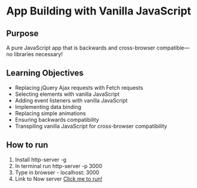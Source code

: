 # App Building with Vanilla JavaScript

## Purpose  

A pure JavaScript app that is backwards and cross-browser compatible—no libraries necessary!

## Learning Objectives

- Replacing jQuery Ajax requests with Fetch requests
- Selecting elements with vanilla JavaScript
- Adding event listeners with vanilla JavaScript
- Implementing data binding
- Replacing simple animations
- Ensuring backwards compatibility
- Transpiling vanilla JavaScript for cross-browser compatibility

## How to run

1. Install http-server -g
2. In terminal run http-server -p 3000
3. Type in browser - localhost: 3000
4. Link to Now server [Click me to run!](https://demo-website-ljuhd8o7s.now.sh)
